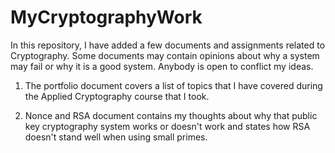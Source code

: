 # MyCryptographyWork
In this repository, I have added a few documents and assignments related to Cryptography. Some documents may contain opinions about why a system may fail or why it is a good system. Anybody is open to conflict my ideas.

1. The portfolio document covers a list of topics that I have covered during the Applied Cryptography course that I took. 

2. Nonce and RSA document contains my thoughts about why that public key cryptography system works or doesn't work and states how RSA doesn't stand well when using small primes.
